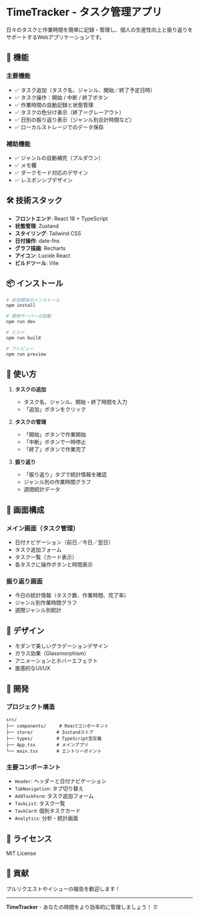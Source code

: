 # TimeTracker - タスク管理アプリ

日々のタスクと作業時間を簡単に記録・管理し、個人の生産性向上と振り返りをサポートするWebアプリケーションです。

## 🚀 機能

### 主要機能
- ✅ タスク追加（タスク名、ジャンル、開始／終了予定日時）
- ✅ タスク操作：開始 / 中断 / 終了ボタン
- ✅ 作業時間の自動記録と状態管理
- ✅ タスクの色分け表示（終了＝グレーアウト）
- ✅ 日別の振り返り表示（ジャンル別合計時間など）
- ✅ ローカルストレージでのデータ保存

### 補助機能
- ✅ ジャンルの自動補完（プルダウン）
- ✅ メモ欄
- ✅ ダークモード対応のデザイン
- ✅ レスポンシブデザイン

## 🛠️ 技術スタック

- **フロントエンド**: React 18 + TypeScript
- **状態管理**: Zustand
- **スタイリング**: Tailwind CSS
- **日付操作**: date-fns
- **グラフ描画**: Recharts
- **アイコン**: Lucide React
- **ビルドツール**: Vite

## 📦 インストール

```bash
# 依存関係のインストール
npm install

# 開発サーバーの起動
npm run dev

# ビルド
npm run build

# プレビュー
npm run preview
```

## 🎯 使い方

1. **タスクの追加**
   - タスク名、ジャンル、開始・終了時間を入力
   - 「追加」ボタンをクリック

2. **タスクの管理**
   - 「開始」ボタンで作業開始
   - 「中断」ボタンで一時停止
   - 「終了」ボタンで作業完了

3. **振り返り**
   - 「振り返り」タブで統計情報を確認
   - ジャンル別の作業時間グラフ
   - 週間統計データ

## 📱 画面構成

### メイン画面（タスク管理）
- 日付ナビゲーション（前日／今日／翌日）
- タスク追加フォーム
- タスク一覧（カード表示）
- 各タスクに操作ボタンと時間表示

### 振り返り画面
- 今日の統計情報（タスク数、作業時間、完了率）
- ジャンル別作業時間グラフ
- 週間ジャンル別統計

## 🎨 デザイン

- モダンで美しいグラデーションデザイン
- ガラス効果（Glassmorphism）
- アニメーションとホバーエフェクト
- 直感的なUI/UX

## 🔧 開発

### プロジェクト構造
```
src/
├── components/     # Reactコンポーネント
├── store/         # Zustandストア
├── types/         # TypeScript型定義
├── App.tsx        # メインアプリ
└── main.tsx       # エントリーポイント
```

### 主要コンポーネント
- `Header`: ヘッダーと日付ナビゲーション
- `TabNavigation`: タブ切り替え
- `AddTaskForm`: タスク追加フォーム
- `TaskList`: タスク一覧
- `TaskCard`: 個別タスクカード
- `Analytics`: 分析・統計画面

## 📄 ライセンス

MIT License

## 🤝 貢献

プルリクエストやイシューの報告を歓迎します！

---

**TimeTracker** - あなたの時間をより効率的に管理しましょう！ ⏰ 